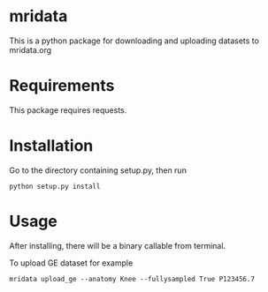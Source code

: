 mridata
========
This is a python package for downloading and uploading datasets to mridata.org

Requirements
============
This package requires requests.

Installation
============

Go to the directory containing setup.py, then run

	python setup.py install

Usage
=====

After installing, there will be a binary callable from terminal.

To upload GE dataset for example

	mridata upload_ge --anatomy Knee --fullysampled True P123456.7
